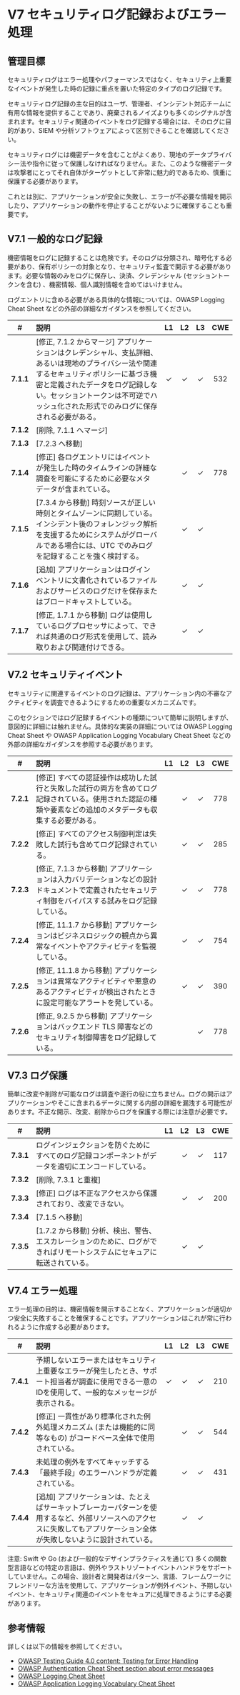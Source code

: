# V7 セキュリティログ記録およびエラー処理

## 管理目標

セキュリティログはエラー処理やパフォーマンスではなく、セキュリティ上重要なイベントが発生した時の記録に重点を置いた特定のタイプのログ記録です。

セキュリティログ記録の主な目的はユーザ、管理者、インシデント対応チームに有用な情報を提供することであり、廃棄されるノイズよりも多くのシグナルが含まれます。セキュリティ関連のイベントをログ記録する場合には、そのログに目的があり、SIEM や分析ソフトウェアによって区別できることを確認してください。

セキュリティログには機密データを含むことがよくあり、現地のデータプライバシー法や指令に従って保護しなければなりません。また、このような機密データは攻撃者にとってそれ自体がターゲットとして非常に魅力的であるため、慎重に保護する必要があります。

これとは別に、アプリケーションが安全に失敗し、エラーが不必要な情報を開示したり、アプリケーションの動作を停止することがないように確保することも重要です。

## V7.1 一般的なログ記録

機密情報をログに記録することは危険です。そのログは分類され、暗号化する必要があり、保有ポリシーの対象となり、セキュリティ監査で開示する必要があります。必要な情報のみをログに保存し、決済、クレデンシャル (セッショントークンを含む) 、機密情報、個人識別情報を含めてはいけません。

ログエントリに含める必要がある具体的な情報については、OWASP Logging Cheat Sheet などの外部の詳細なガイダンスを参照してください。

| # | 説明 | L1 | L2 | L3 | CWE |
| :---: | :--- | :---: | :---: | :---: | :---: |
| **7.1.1** | [修正, 7.1.2 からマージ] アプリケーションはクレデンシャル、支払詳細、あるいは現地のプライバシー法や関連するセキュリティポリシーに基づき機密と定義されたデータをログ記録しない。セッショントークンは不可逆でハッシュ化された形式でのみログに保存される必要がある。 | ✓ | ✓ | ✓ | 532 |
| **7.1.2** | [削除, 7.1.1 へマージ] | | | | |
| **7.1.3** | [7.2.3 へ移動] | | | | |
| **7.1.4** | [修正] 各ログエントリにはイベントが発生した時のタイムラインの詳細な調査を可能にするために必要なメタデータが含まれている。 | | ✓ | ✓ | 778 |
| **7.1.5** | [7.3.4 から移動] 時刻ソースが正しい時刻とタイムゾーンに同期している。インシデント後のフォレンジック解析を支援するためにシステムがグローバルである場合には、UTC でのみログを記録することを強く検討する。 | | ✓ | ✓ | |
| **7.1.6** | [追加] アプリケーションはログインベントリに文書化されているファイルおよびサービスのログだけを保存またはブロードキャストしている。 | | ✓ | ✓ | |
| **7.1.7** | [修正, 1.7.1 から移動] ログは使用しているログプロセッサによって、できれば共通のログ形式を使用して、読み取りおよび関連付けできる。 | | ✓ | ✓ | |

## V7.2 セキュリティイベント

セキュリティに関連するイベントのログ記録は、アプリケーション内の不審なアクティビティを調査できるようにするための重要なメカニズムです。

このセクションではログ記録するイベントの種類について簡単に説明しますが、意図的に詳細には触れません。具体的な実装の詳細については OWASP Logging Cheat Sheet や OWASP Application Logging Vocabulary Cheat Sheet などの外部の詳細なガイダンスを参照する必要があります。

| # | 説明 | L1 | L2 | L3 | CWE |
| :---: | :--- | :---: | :---: | :---: | :---: |
| **7.2.1** | [修正] すべての認証操作は成功した試行と失敗した試行の両方を含めてログ記録されている。使用された認証の種類や要素などの追加のメタデータも収集する必要がある。 | | ✓ | ✓ | 778 |
| **7.2.2** | [修正] すべてのアクセス制御判定は失敗した試行も含めてログ記録されている。 | | ✓ | ✓ | 285 |
| **7.2.3** | [修正, 7.1.3 から移動] アプリケーションは入力バリデーションなどの設計ドキュメントで定義されたセキュリティ制御をバイパスする試みをログ記録している。 | | ✓ | ✓ | 778 |
| **7.2.4** | [修正, 11.1.7 から移動] アプリケーションはビジネスロジックの観点から異常なイベントやアクティビティを監視している。 | | ✓ | ✓ | 754 |
| **7.2.5** | [修正, 11.1.8 から移動] アプリケーションは異常なアクティビティや悪意のあるアクティビティが検出されたときに設定可能なアラートを発している。 | | ✓ | ✓ | 390 |
| **7.2.6** | [修正, 9.2.5 から移動] アプリケーションはバックエンド TLS 障害などのセキュリティ制御障害をログ記録している。 | | | ✓ | 778 |

## V7.3 ログ保護

簡単に改変や削除が可能なログは調査や遂行の役に立ちません。ログの開示はアプリケーションやそこに含まれるデータに関する内部の詳細を漏洩する可能性があります。不正な開示、改変、削除からログを保護する際には注意が必要です。

| # | 説明 | L1 | L2 | L3 | CWE |
| :---: | :--- | :---: | :---: | :---: | :---: |
| **7.3.1** | ログインジェクションを防ぐためにすべてのログ記録コンポーネントがデータを適切にエンコードしている。 | | ✓ | ✓ | 117 |
| **7.3.2** | [削除, 7.3.1 と重複] | | | | |
| **7.3.3** | [修正] ログは不正なアクセスから保護されており、改変できない。 | | ✓ | ✓ | 200 |
| **7.3.4** | [7.1.5 へ移動] | | | | |
| **7.3.5** | [1.7.2 から移動] 分析、検出、警告、エスカレーションのために、ログができればリモートシステムにセキュアに転送されている。 | | ✓ | ✓ | |

## V7.4 エラー処理

エラー処理の目的は、機密情報を開示することなく、アプリケーションが適切かつ安全に失敗することを確保することです。アプリケーションはこれが常に行われるように作成する必要があります。

| # | 説明 | L1 | L2 | L3 | CWE |
| :---: | :--- | :---: | :---: | :---: | :---: |
| **7.4.1** | 予期しないエラーまたはセキュリティ上重要なエラーが発生したとき、サポート担当者が調査に使用できる一意のIDを使用して、一般的なメッセージが表示される。 | ✓ | ✓ | ✓ | 210 |
| **7.4.2** | [修正] 一貫性があり標準化された例外処理メカニズム (または機能的に同等なもの) がコードベース全体で使用されている。 | | ✓ | ✓ | 544 |
| **7.4.3** | 未処理の例外をすべてキャッチする「最終手段」のエラーハンドラが定義されている。 | | ✓ | ✓ | 431 |
| **7.4.4** | [追加] アプリケーションは、たとえばサーキットブレーカーパターンを使用するなど、外部リソースへのアクセスに失敗してもアプリケーション全体が失敗しないように設計されている。 | | ✓ | ✓ | |

注意: Swift や Go (および一般的なデザインプラクティスを通じて) 多くの関数型言語などの特定の言語は、例外やラストリゾートイベントハンドラをサポートしていません。この場合、設計者と開発者はパターン、言語、フレームワークにフレンドリーな方法を使用して、アプリケーションが例外イベント、予期しないイベント、セキュリティ関連のイベントをセキュアに処理できるようにする必要があります。

## 参考情報

詳しくは以下の情報を参照してください。

* [OWASP Testing Guide 4.0 content: Testing for Error Handling](https://owasp.org/www-project-web-security-testing-guide/v41/4-Web_Application_Security_Testing/08-Testing_for_Error_Handling/README.html)
* [OWASP Authentication Cheat Sheet section about error messages](https://cheatsheetseries.owasp.org/cheatsheets/Authentication_Cheat_Sheet.html#authentication-and-error-messages)
* [OWASP Logging Cheat Sheet](https://cheatsheetseries.owasp.org/cheatsheets/Logging_Cheat_Sheet.html)
* [OWASP Application Logging Vocabulary Cheat Sheet](https://cheatsheetseries.owasp.org/cheatsheets/Logging_Vocabulary_Cheat_Sheet.html)
